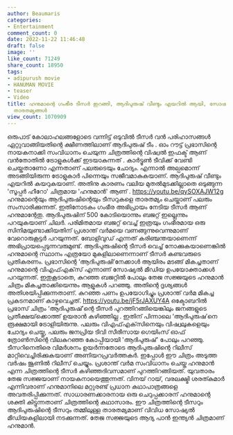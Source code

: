 ```yaml
---
author: Beaumaris
categories:
- Entertainment
comment_count: 0
date: 2022-11-22 11:46:48
draft: false
image: ''
like_count: 71249
share_count: 18950
tags:
- adipurush movie
- HANUMAN MOVIE
- teaser
- Video
title: ഹനുമാന്റെ ഗംഭീര ടീസർ ഇറങ്ങി, ആദിപുരുഷ് വീണ്ടും എയറിൽ ആയി, സോഷ്യൽ മീഡിയ നിറയെ
  താരതമ്യങ്ങൾ
view_count: 1070909
---
```


ഒരുപാട് കോലാഹലങ്ങളോടെ വന്നിട്ട് ഒടുവിൽ ടീസർ വൻ പരിഹാസങ്ങൾ ഏറ്റുവാങ്ങിയതിന്റെ ക്ഷീണത്തിലാണ് ആദിപുരുഷ് ടീം . ഓം റൗട്ട് പ്രഭാസിന്റെ നായകനാക്കി സംവിധാനം ചെയുന്ന ചിത്രത്തിന്റെ വിഷ്വൽ ഇഫക്ട് ആണ് വൻതോതിൽ ട്രോളുകൾക്ക് ഇടയാകുന്നത് . കാർട്ടൂൺ ടീവിക്ക്‌ വേണ്ടി ചെയ്തതാണോ എന്നതാണ് പലരുടെയും ചോദ്യം. എന്നാൽ അല്പമൊന്ന് അടങ്ങിയിരുന്ന ട്രോളുകാർ പിന്നെയും സജീവമാകുകയാണ്. ആദിപുരുഷ് വീണ്ടും എയറിൽ കയറുകയാണ്. അതിനു കാരണം വലിയ മുതൽമുടക്കില്ലാതെ ഒടുങ്ങുന്ന 'സൂപ്പർ ഹീറോ' ചിത്രമായ 'ഹനുമാൻ' ആണ് . https://youtu.be/qySOXAJW12g ഹനുമാന്റെയും ആദിപുരുഷിന്റെയും ടീസറുകളെ താരതമ്യം ചെയ്താണ് പലരും സംസാരിക്കുന്നത്. ഇതിനോടകം ഗംഭീര അഭിപ്രായം നേടിയ ടീസർ ആണ് ഹനുമാന്റേതു. ആദിപുരുഷിന് 500 കോടിയൊന്നും ബജറ്റ് ഇല്ലെന്നും പറയുകയാണ് ചിലർ. പരിമിതമായ ബജറ്റ് വെച്ച് ഇത്രയും ​ഗംഭീരമായ ഒരു സിനിമയുണ്ടാക്കിയതിന് പ്രശാന്ത് വർമയെ വണങ്ങുന്നുവെന്നുമാണ് വേറൊരുകൂട്ടർ പറയുന്നത്. ബോളിവുഡ് എന്നത് കരിഞ്ചന്തയാണെന്ന് അഭിപ്രായപ്പെടുന്നവരുമുണ്ട്. ആദിപുരുഷിന്റെ ടീസർ വെച്ച് നോക്കുകയാണെങ്കിൽ ഹനുമാന്റെ സ്ഥാനം എത്രയോ മുകളിലാണെന്നാണ് ടീസർ കണ്ടവരുടെ പ്രതികരണം. പ്രഭാസിന്റെ ‘ആദിപുരുഷി’നേക്കാൾ ആയിരം മടങ്ങ് മികച്ചതാണ് ഹനുമാന്റെ വിഎഫ്എക്‌സ് എന്നാണ് സോഷ്യൽ മീഡിയ ഉപയോക്താക്കൾ പറയുന്നത്. ഇതുകൂടാതെ, കുറഞ്ഞ ബജറ്റിൽ പോലും തേജ സജ്ജയുടെ ഹനുമാൻ ചിത്രം മികച്ചതാക്കിയെന്നും ആളുകൾ പറഞ്ഞു. അതിന്റെ ദൃശ്യങ്ങൾ അതിശയിപ്പിക്കുന്നതാണ്. കുറഞ്ഞ പണം ഉപയോഗിച്ചും പ്രശാന്ത് വർമ ​​മികച്ച പ്രകടനമാണ് കാഴ്ചവെച്ചത്. https://youtu.be/jF5rJAXUY4A ഒക്ടോബറിൽ പ്രഭാസ് ചിത്രം ‘ആദിപുരുഷ്’ന്റെ ടീസർ പുറത്തിറങ്ങിയെങ്കിലും ജനങ്ങളുടെ പ്രതീക്ഷയ്‌ക്കൊത്ത് ഉയരാൻ കഴിഞ്ഞില്ല . ഇതിന് പിന്നാലെ ‘ആദിപുരുഷ’നെ രൂക്ഷമായി ട്രോളിയിരുന്നു. പലരും വിഎഫ്‌എക്‌സിനെയും വിഷ്വലുകളെയും ചോദ്യം ചെയ്തു, പലരും ജനപ്രിയ ടിവി സീരീസായ ഗെയിംസ് ഓഫ് ത്രോൺസിന്റെ വിലകുറഞ്ഞ കോപ്പിയായി 'ആദിപുരുഷ്' പോലും പറഞ്ഞു. ടീസറിനെതിരെ വിമർശനം ഉയർന്നതോടെ ആദിപുരുഷിന്റെ റിലീസ് മാറ്റിവെച്ചിരിക്കുകയാണ് അണിയറപ്രവർത്തകർ. ഇപ്പോൾ ഈ ചിത്രം അടുത്ത വർഷം ജൂണിൽ റിലീസ് ചെയ്യും. പ്രശാന്ത് വർമ സംവിധാനം ചെയ്ത ഹനുമാൻ എന്ന ചിത്രത്തിന്റെ ടീസർ കഴിഞ്ഞദിവസമാണ് പുറത്തിറങ്ങിയത്. യുവതാരം തേജ സജ്ജയാണ് നായകനായെത്തുന്നത്. വിനയ് റായ്, വരലക്ഷ്മി ശരത്കുമാർ എന്നിവരാണ് ഹനുമാനിലെ മറ്റുരണ്ട് പ്രധാന കഥാപാത്രങ്ങളെ അവതരിപ്പിക്കുന്നത്. സാധാരണക്കാരനായ ഒരു ചെറുപ്പക്കാരന് ഹനുമാന്റെ ശക്തി കിട്ടുന്നതാണ് ചിത്രത്തിന്റെ കഥാസാരം. ഈ ചിത്രത്തിന്റെ ടീസറും ആദിപുരുഷിന്റെ ടീസറും തമ്മിലുള്ള താരതമ്യമാണ് വിവിധ സോഷ്യൽ മീഡിയകളിലായി നടക്കുന്നത്. തേജ സജ്ജയുടെ ആദ്യ പാൻ ഇന്ത്യൻ ചിത്രമാണ് ഹനുമാൻ.